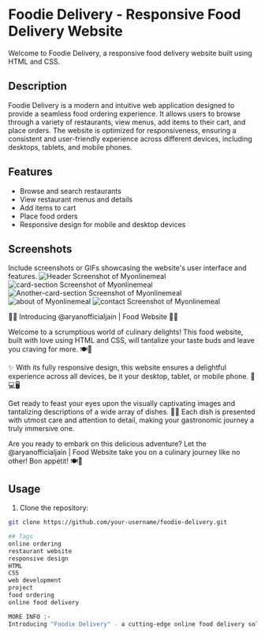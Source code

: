 # Foodie Delivery - Responsive Food Delivery Website

Welcome to Foodie Delivery, a responsive food delivery website built using HTML and CSS.

## Description

Foodie Delivery is a modern and intuitive web application designed to provide a seamless food ordering experience. It allows users to browse through a variety of restaurants, view menus, add items to their cart, and place orders. The website is optimized for responsiveness, ensuring a consistent and user-friendly experience across different devices, including desktops, tablets, and mobile phones.

## Features

- Browse and search restaurants
- View restaurant menus and details
- Add items to cart
- Place food orders
- Responsive design for mobile and desktop devices

## Screenshots

Include screenshots or GIFs showcasing the website's user interface and features.
![Header Screenshot of Myonlinemeal](screenshot/header.png)
![card-section Screenshot of Myonlinemeal](screenshot/card-section.png)
![Another-card-section Screenshot of Myonlinemeal](screenshot/anothercard-section.png)
![about of Myonlinemeal](screenshot/about.png)
![contact Screenshot of Myonlinemeal](screenshot/contact.png)


🌟✨ Introducing @aryanofficialjain | Food Website 🌟✨

Welcome to a scrumptious world of culinary delights! This food website, built with love using HTML and CSS, will tantalize your taste buds and leave you craving for more. 🍽️🍕

✨ With its fully responsive design, this website ensures a delightful experience across all devices, be it your desktop, tablet, or mobile phone. 📱💻🖥️

Get ready to feast your eyes upon the visually captivating images and tantalizing descriptions of a wide array of dishes. 🤤📸 Each dish is presented with utmost care and attention to detail, making your gastronomic journey a truly immersive one.

Are you ready to embark on this delicious adventure? Let the @aryanofficialjain | Food Website take you on a culinary journey like no other! Bon appétit! 🍽️🌟


## Usage

1. Clone the repository:

```bash
git clone https://github.com/your-username/foodie-delivery.git

## Tags
online ordering
restaurant website
responsive design
HTML
CSS
web development
project
food ordering
online food delivery

MORE INFO :- 
Introducing "Foodie Delivery" - a cutting-edge online food delivery solution that brings convenience and culinary delights right to your fingertips. This responsive restaurant website is crafted using HTML, CSS, and innovative web development techniques. With a user-friendly interface, Foodie Delivery offers seamless online ordering, allowing users to explore a diverse range of restaurants, browse enticing menus, and effortlessly place their food orders. The website's responsive design ensures a seamless experience across various devices, making it accessible anytime, anywhere. Embark on a delightful journey of food ordering and online delivery with Foodie Delivery, the ultimate project merging the realms of web development and gastronomic indulgence.
